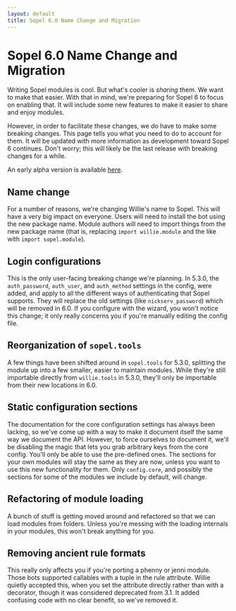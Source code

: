 ```yaml
---
layout: default
title: Sopel 6.0 Name Change and Migration
---
```


# Sopel 6.0 Name Change and Migration

Writing Sopel modules is cool. But what's cooler is *sharing* them. We want to
make that easier. With that in mind, we're preparing for Sopel 6 to focus on
enabling that. It will include some new features to make it easier to share and
enjoy modules.

However, in order to facilitate these changes, we do have to make some breaking
changes. This page tells you what you need to do to account for them. It will
be updated with more information as development toward Sopel 6 continues.
Don't worry; this will likely be the last release with breaking changes for a
while.

An early alpha version is available [here](https://github.com/sopel-irc/sopel/releases/tag/6.0.0a4).

## Name change

For a number of reasons, we're changing Willie's name to Sopel. This will have
a very big impact on everyone. Users will need to install the bot using the new
package name. Module authors will need to import things from the new package
name (that is, replacing `import willie.module` and the like with
`import sopel.module`).

## Login configurations

This is the only user-facing breaking change we're planning. In 5.3.0, the
`auth_password`, `auth_user`, and `auth_method` settings in the config, were
added, and apply to all the different ways of authenticating that Sopel
supports. They will replace the old settings (like `nickserv_password`) which
will be removed in 6.0.  If you configure with the wizard, you won't notice
this change; it only really concerns you if you're manually editing the config
file.

## Reorganization of `sopel.tools`

A few things have been shifted around in `sopel.tools` for 5.3.0, splitting
the module up into a few smaller, easier to maintain modules. While they're
still importable directly from `willie.tools` in 5.3.0, they'll only be
importable from their new locations in 6.0.

## Static configuration sections

The documentation for the core configuration settings has always been lacking,
so we've come up with a way to make it document itself the same way we document
the API. However, to force ourselves to document it, we'll be disabling the
magic that lets you grab arbitrary keys from the core config. You'll only be
able to use the pre-defined ones. The sections for your own modules will stay
the same as they are now, unless you want to use this new functionality for
them. Only `config.core`, and possibly the sections for some of the modules we
include by default, will change.

## Refactoring of module loading

A bunch of stuff is getting moved around and refactored so that we can load
modules from folders. Unless you're messing with the loading internals in your
modules, this won't break anything for you.

## Removing ancient rule formats

This really only affects you if you're porting a phenny or jenni module. Those
bots supported callables with a tuple in the rule attribute. Willie quietly
accepted this, when you set the attribute directly rather than with a
decorator, though it was considered deprecated from 3.1. It added confusing
code with no clear benefit, so we've removed it.
